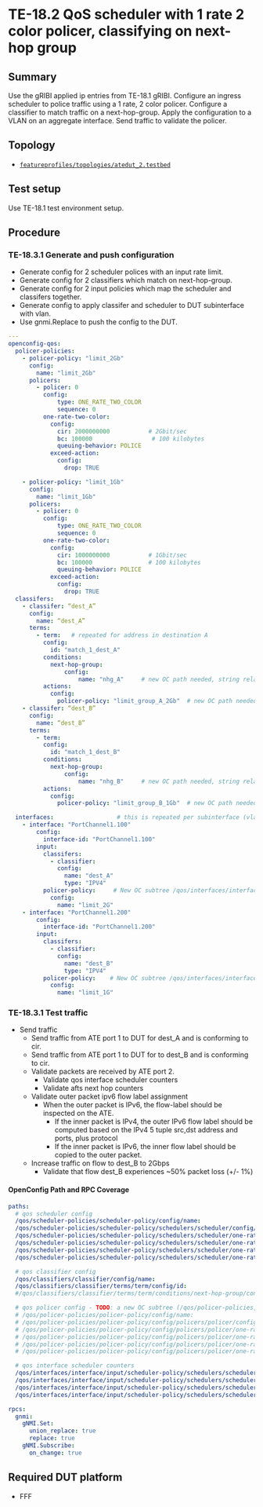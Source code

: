 # TE-18.2 QoS scheduler with 1 rate 2 color policer, classifying on next-hop group

## Summary

Use the gRIBI applied ip entries from TE-18.1 gRIBI. Configure an ingress scheduler
to police traffic using a 1 rate, 2 color policer. Configure a classifier to match
traffic on a next-hop-group.  Apply the configuration to a VLAN on an aggregate
interface.  Send traffic to validate the policer.

## Topology

* [`featureprofiles/topologies/atedut_2.testbed`](https://github.com/openconfig/featureprofiles/blob/main/topologies/atedut_2.testbed)

## Test setup

Use TE-18.1 test environment setup.

## Procedure

### TE-18.3.1 Generate and push configuration

* Generate config for 2 scheduler polices with an input rate limit.  
* Generate config for 2 classifiers which match on next-hop-group.
* Generate config for 2 input policies which map the scheduler and classifers
  together.
* Generate config to apply classifer and scheduler to DUT subinterface with vlan.
* Use gnmi.Replace to push the config to the DUT.

```yaml
---
openconfig-qos:
  policer-policies:
    - policer-policy: "limit_2Gb"
      config:
        name: "limit_2Gb"
      policers:
        - policer: 0
          config:
              type: ONE_RATE_TWO_COLOR
              sequence: 0
          one-rate-two-color:
            config:
              cir: 2000000000           # 2Gbit/sec
              bc: 100000                 # 100 kilobytes
              queuing-behavior: POLICE
            exceed-action:
              config:
                drop: TRUE

    - policer-policy: "limit_1Gb"
      config:
        name: "limit_1Gb"
      policers:
        - policer: 0
          config:
              type: ONE_RATE_TWO_COLOR
              sequence: 0
          one-rate-two-color:
            config:
              cir: 1000000000           # 1Gbit/sec
              bc: 100000                # 100 kilobytes
              queuing-behavior: POLICE
            exceed-action:
              config:
                drop: TRUE
  classifers:
    - classifer: “dest_A”
      config:
        name: “dest_A”
      terms:
        - term:   # repeated for address in destination A
          config:
            id: "match_1_dest_A"
          conditions:
            next-hop-group:
                config:
                    name: "nhg_A"     # new OC path needed, string related to /afts/next-hop-groups/next-hop-group/state/next-hop-group-id
          actions:
            config:
              policer-policy: "limit_group_A_2Gb"  # new OC path needed
    - classifer: “dest_B”
      config:
        name: “dest_B”
      terms:
        - term:
          config:
            id: "match_1_dest_B"
          conditions:
            next-hop-group:
                config:
                    name: "nhg_B"     # new OC path needed, string related to /afts/next-hop-groups/next-hop-group/state/next-hop-group-id
          actions:
            config:
              policer-policy: "limit_group_B_1Gb"  # new OC path needed

  interfaces:                  # this is repeated per subinterface (vlan)
    - interface: "PortChannel1.100"
        config:
          interface-id: "PortChannel1.100"
        input:
          classifers:
            - classifier:
              config:
                name: "dest_A"
                type: "IPV4"
          policer-policy:     # New OC subtree /qos/interfaces/interface/policer-policy
            config:
              name: "limit_2G"
    - interface: "PortChannel1.200"
        config:
          interface-id: "PortChannel1.200"
        input:
          classifers:
            - classifier:
              config:
                name: "dest_B"
                type: "IPV4"
          policer-policy:    # New OC subtree /qos/interfaces/interface/policer-policy
            config:
              name: "limit_1G"
```

### TE-18.3.1 Test traffic

* Send traffic
  * Send traffic from ATE port 1 to DUT for dest_A and is conforming to cir.
  * Send traffic from ATE port 1 to DUT for to dest_B and is conforming to
    cir.
  * Validate packets are received by ATE port 2.
    * Validate qos interface scheduler counters
    * Validate afts next hop counters
  * Validate outer packet ipv6 flow label assignment
    * When the outer packet is IPv6, the flow-label should be inspected on the ATE.
      * If the inner packet is IPv4, the outer IPv6 flow label should be computed based on the IPv4 5 tuple src,dst address and ports, plus protocol
      * If the inner packet is IPv6, the inner flow label should be copied to the outer packet.
  * Increase traffic on flow to dest_B to 2Gbps
    * Validate that flow dest_B experiences ~50% packet loss (+/- 1%)

#### OpenConfig Path and RPC Coverage

```yaml
paths:
  # qos scheduler config
  /qos/scheduler-policies/scheduler-policy/config/name:
  /qos/scheduler-policies/scheduler-policy/schedulers/scheduler/config/type:
  /qos/scheduler-policies/scheduler-policy/schedulers/scheduler/one-rate-two-color/config/cir:
  /qos/scheduler-policies/scheduler-policy/schedulers/scheduler/one-rate-two-color/config/bc:
  /qos/scheduler-policies/scheduler-policy/schedulers/scheduler/one-rate-two-color/config/queuing-behavior:
  /qos/scheduler-policies/scheduler-policy/schedulers/scheduler/one-rate-two-color/exceed-action/config/drop:

  # qos classifier config
  /qos/classifiers/classifier/config/name:
  /qos/classifiers/classifier/terms/term/config/id:
  #/qos/classifiers/classifier/terms/term/conditions/next-hop-group/config/name: # TODO: new OC leaf to be added

  # qos policer config - TODO: a new OC subtree (/qos/policer-policies, essentially copying/moving policer action from schedulers)
  # /qos/policer-policies/policer-policy/config/name:
  # /qos/policer-policies/policer-policy/config/policers/policer/config/sequence:
  # /qos/policer-policies/policer-policy/config/policers/policer/one-rate-two-color/config/cir:
  # /qos/policer-policies/policer-policy/config/policers/policer/one-rate-two-color/config/bc:
  # /qos/policer-policies/policer-policy/config/policers/policer/one-rate-two-color/config/cir:
  # /qos/policer-policies/policer-policy/config/policers/policer/one-rate-two-color/exceed-action/config/drop:

  # qos interface scheduler counters
  /qos/interfaces/interface/input/scheduler-policy/schedulers/scheduler/state/conforming-pkts:
  /qos/interfaces/interface/input/scheduler-policy/schedulers/scheduler/state/conforming-octets:
  /qos/interfaces/interface/input/scheduler-policy/schedulers/scheduler/state/exceeding-pkts:
  /qos/interfaces/interface/input/scheduler-policy/schedulers/scheduler/state/exceeding-octets:

rpcs:
  gnmi:
    gNMI.Set:
      union_replace: true
      replace: true
    gNMI.Subscribe:
      on_change: true
```

## Required DUT platform

* FFF

